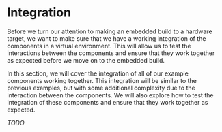 # Integration

Before we turn our attention to making an embedded build to a hardware target, we want to make sure that we have a working integration of the 
components in a virtual environment. This will allow us to test the interactions between the components and ensure that they work together as expected before we move on to the embedded build.

In this section, we will cover the integration of all of our example components working together. 
This integration will be similar to the previous examples, but with some additional complexity due to the interaction between the components. We will also explore how to test the integration of these components and ensure that they work together as expected.

_TODO_

